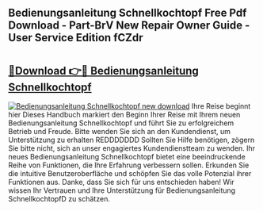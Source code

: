 ## Bedienungsanleitung Schnellkochtopf Free Pdf Download - Part-BrV New Repair Owner Guide - User Service Edition fCZdr

# <h2><a href="http://df3yfb.blite.top/?on=Bedienungsanleitung+Schnellkochtopf">🔗Download 👉🔴 Bedienungsanleitung Schnellkochtopf</a></h2>

[![Bedienungsanleitung Schnellkochtopf new download](https://i.imgur.com/lujVjoI.png)](http://df3yfb.blite.top/?on=Bedienungsanleitung+Schnellkochtopf)
Ihre Reise beginnt hier Dieses Handbuch markiert den Beginn Ihrer Reise mit Ihrem neuen Bedienungsanleitung Schnellkochtopf und führt Sie zu erfolgreichem Betrieb und Freude. Bitte wenden Sie sich an den Kundendienst, um Unterstützung zu erhalten REDDDDDDD Sollten Sie Hilfe benötigen, zögern Sie bitte nicht, sich an unser engagiertes Kundendienstteam zu wenden. Ihr neues Bedienungsanleitung Schnellkochtopf bietet eine beeindruckende Reihe von Funktionen, die Ihre Erfahrung verbessern sollen. Erkunden Sie die intuitive Benutzeroberfläche und schöpfen Sie das volle Potenzial ihrer Funktionen aus. Danke, dass Sie sich für uns entschieden haben! Wir wissen Ihr Vertrauen und Ihre Unterstützung für Bedienungsanleitung SchnellkochtopfD zu schätzen.
